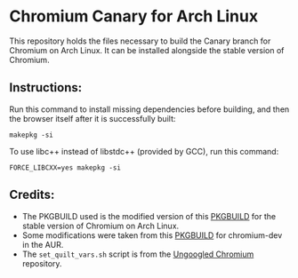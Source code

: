 # Chromium Canary for Arch Linux

This repository holds the files necessary to build the Canary branch for Chromium on Arch Linux. It can be installed alongside the stable version of Chromium.

## Instructions:

Run this command to install missing dependencies before building, and then the browser itself after it is successfully built:

`makepkg -si`

To use libc++ instead of libstdc++ (provided by GCC), run this command:

`FORCE_LIBCXX=yes makepkg -si`

## Credits:

* The PKGBUILD used is the modified version of this [PKGBUILD](https://git.archlinux.org/svntogit/packages.git/tree/trunk/PKGBUILD?h=packages/chromium) for the stable version of Chromium on Arch Linux.
* Some modifications were taken from this [PKGBUILD](https://aur.archlinux.org/cgit/aur.git/tree/PKGBUILD?h=chromium-dev) for chromium-dev in the AUR.
* The `set_quilt_vars.sh` script is from the [Ungoogled Chromium](https://github.com/Eloston/ungoogled-chromium) repository.
